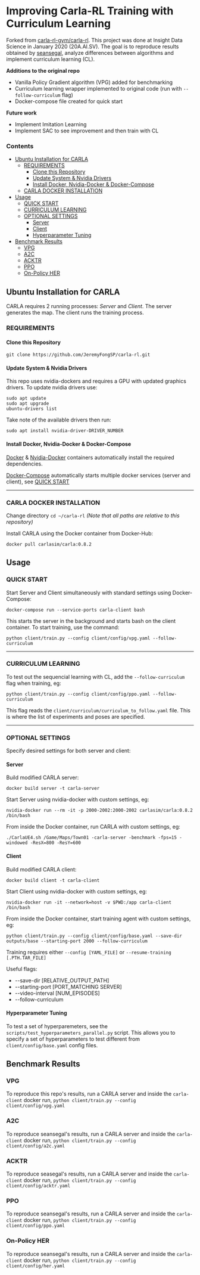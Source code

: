 # Improving Carla-RL Training with Curriculum Learning
Forked from [carla-rl-gym/carla-rl](https://github.com/carla-rl-gym/carla-rl). This project was done at Insight Data Science in January 2020 (20A.AI.SV). The goal is to reproduce results obtained by [seansegal](https://github.com/seansegal), analyze differences between algorithms and implement curriculum learning (CL). 

__Additions to the original repo__
* Vanilla Policy Gradient algorithm (VPG) added for benchmarking
* Curriculum learning wrapper implemented to original code (run with `--follow-curriculum` flag)
* Docker-compose file created for quick start

__Future work__
* Implement Imitation Learning
* Implement SAC to see improvement and then train with CL

### Contents
- [Ubuntu Installation for CARLA](#ubuntu-install)
  * [REQUIREMENTS](#requirements)
    + [Clone this Repository](#clone)
    + [Update System & Nvidia Drivers](#nvidia-drivers)
    + [Install Docker, Nvidia-Docker & Docker-Compose](#docker-nvidia-compose)
  * [CARLA DOCKER INSTALLATION](#docker-install)
- [Usage](#usage)
  * [QUICK START](#quick-start)
  * [CURRICULUM LEARNING](#curriculum-learning)
  * [OPTIONAL SETTINGS](#optional-settings)
    + [Server](#server)
    + [Client](#client)
    + [Hyperparameter Tuning](#hyperparameter-tuning)
- [Benchmark Results](#benchmark-results)
  * [VPG](#vpg)
  * [A2C](#a2c)
  * [ACKTR](#acktr)
  * [PPO](#ppo)
  * [On-Policy HER](#her)

<a name="ubuntu-install"></a>
## Ubuntu Installation for CARLA
CARLA requires 2 running processes: *Server* and *Client*. The server generates the map. The client runs the training process.

<a name="requirements"></a>
### REQUIREMENTS

<a name="clone"></a>
#### Clone this Repository
```
git clone https://github.com/JeremyFongSP/carla-rl.git
```

<a name="nvidia-drivers"></a>
#### Update System & Nvidia Drivers
This repo uses nvidia-dockers and requires a GPU with updated graphics drivers.
To update nvidia drivers use:
```
sudo apt update
sudo apt upgrade
ubuntu-drivers list
```
Take note of the available drivers then run:
```
sudo apt install nvidia-driver-DRIVER_NUMBER
```

<a name="docker-nvidia-compose"></a>
#### Install Docker, Nvidia-Docker & Docker-Compose
[Docker](https://docs.docker.com/install/) & [Nvidia-Docker](https://github.com/NVIDIA/nvidia-docker) containers automatically install the required dependencies.

[Docker-Compose](https://docs.docker.com/compose/) automatically starts multiple docker services (server and client), see [QUICK START](#quick-start)

---
<a name="docker-install"></a>
### CARLA DOCKER INSTALLATION
Change directory `cd ~/carla-rl` *(Note that all paths are relative to this repository)*

Install CARLA using the Docker container from Docker-Hub:
```
docker pull carlasim/carla:0.8.2
```

<a name="usage"></a>
## Usage
<a name="quick-start"></a>
### QUICK START
Start Server and Client simultaneously with standard settings using Docker-Compose:
```
docker-compose run --service-ports carla-client bash
```
This starts the server in the background and starts bash on the client container. To start training, use the command:
```
python client/train.py --config client/config/vpg.yaml --follow-curriculum
```

---

<a name="curriculum-learning"></a>
### CURRICULUM LEARNING
To test out the sequencial learning with CL, add the `--follow-curriculum` flag when training, eg:
```
python client/train.py --config client/config/ppo.yaml --follow-curriculum
```

This flag reads the `client/curriculum/curriculum_to_follow.yaml` file. This is where the list of experiments and poses are specified.

---

<a name="optional-settings"></a>
### OPTIONAL SETTINGS
Specify desired settings for both server and client:

<a name="server"></a>
#### Server
Build modified CARLA server:
```
docker build server -t carla-server
```
Start Server using nvidia-docker with custom settings, eg:
```
nvidia-docker run --rm -it -p 2000-2002:2000-2002 carlasim/carla:0.8.2 /bin/bash
```

From inside the Docker container, run CARLA with custom settings, eg:
```
./CarlaUE4.sh /Game/Maps/Town01 -carla-server -benchmark -fps=15 -windowed -ResX=800 -ResY=600
```

<a name="client"></a>
#### Client
Build modified CARLA client:
```
docker build client -t carla-client
```
Start Client using nvidia-docker with custom settings, eg:
```
nvidia-docker run -it --network=host -v $PWD:/app carla-client /bin/bash
```

From inside the Docker container, start training agent with custom settings, eg:
```
python client/train.py --config client/config/base.yaml --save-dir outputs/base --starting-port 2000 --follow-curriculum
```

Training requires either `--config [YAML_FILE]` or `--resume-training [.PTH.TAR_FILE]`

Useful flags:
* --save-dir [RELATIVE_OUTPUT_PATH]
* --starting-port [PORT_MATCHING SERVER]
* --video-interval [NUM_EPISODES]
* --follow-curriculum

<a name="hyperparameter-tuning"></a>
#### Hyperparameter Tuning
To test a set of hyperparemeters, see the `scripts/test_hyperparameters_parallel.py` script. This allows you to specify a set of hyperparameters to test different from `client/config/base.yaml` config files.

<a name="benchmark-results"></a>
## Benchmark Results

<a name="vpg"></a>
### VPG
To reproduce this repo's results, run a CARLA server and inside the `carla-client` docker run,
`python client/train.py --config client/config/vpg.yaml`

<a name="a2c"></a>
### A2C
To reproduce seansegal's results, run a CARLA server and inside the `carla-client` docker run,
`python client/train.py --config client/config/a2c.yaml`

<a name="acktr"></a>
### ACKTR
To reproduce seasegal's results, run a CARLA server and inside the `carla-client` docker run,
`python client/train.py --config client/config/acktr.yaml`

<a name="ppo"></a>
### PPO
To reproduce seansegal's results, run a CARLA server and inside the `carla-client` docker run,
`python client/train.py --config client/config/ppo.yaml`

<a name="her"></a>
### On-Policy HER
To reproduce seansegal's results, run a CARLA server and inside the `carla-client` docker run,
`python client/train.py --config client/config/her.yaml`
